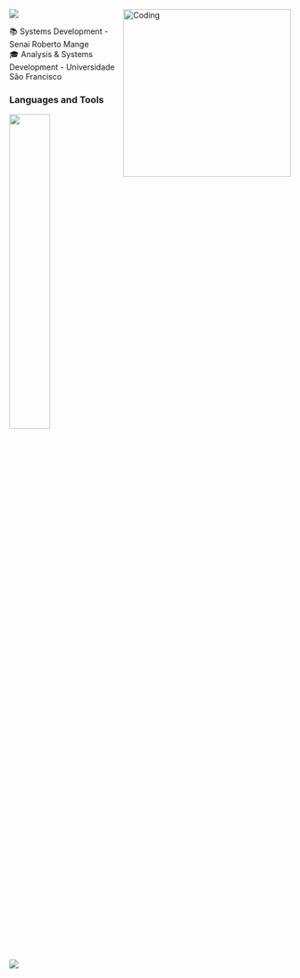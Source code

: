 <img src="https://steemitimages.com/DQmUbNdwwHqkEp2AfL9XQhTUkicHT4s8qGfqHeAvtBvGcAx/pretoevermelho.gif">

<img align="right" alt="Coding" width="300" src="https://www.animationsoftware7.com/gif/electricity/discharge03/">

 📚 Systems Development - Senai Roberto Mange <br> 
 🎓 Analysis & Systems Development - Universidade São Francisco <br>

### Languages and Tools

<div align="left">
<p>
    <a>
        <img src="https://skillicons.dev/icons?i=py,java,html,css,github,figma" width="38%" height="38%"/>
    </a>
</p>
</div>
<br>     

<img src="https://steemitimages.com/DQmUbNdwwHqkEp2AfL9XQhTUkicHT4s8qGfqHeAvtBvGcAx/pretoevermelho.gif">

